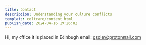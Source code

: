 ```yaml
---
title: Contact
description: Understanding your culture conflicts
template: coltrane/content.html
publish_date: 2024-04-16 19:26:02
---
```


Hi, my office it is placed in Edinbugh
email: gsoler@protonmail.com